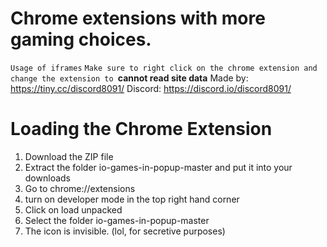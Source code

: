 # Chrome extensions with more gaming choices.
`Usage of iframes`
``Make sure to right click on the chrome extension and change the extension to ``**cannot read site data**
Made by: https://tiny.cc/discord8091/
Discord: https://discord.io/discord8091/
#
# Loading the Chrome Extension
1. Download the ZIP file
2. Extract the folder io-games-in-popup-master and put it into your downloads
3. Go to chrome://extensions
4. turn on developer mode in the top right hand corner
5. Click on load unpacked
6. Select the folder io-games-in-popup-master
7. The icon is invisible. (lol, for secretive purposes)
#
